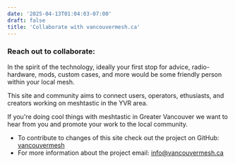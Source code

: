 ```yaml
---
date: '2025-04-13T01:04:03-07:00'
draft: false
title: 'Collaborate with vancouvermesh.ca'
---
```


### Reach out to collaborate: 
In the spirit of the technology, ideally your first stop for advice, radio-hardware, mods, custom cases, and more would be some friendly person within your local mesh.

This site and community aims to connect users, operators, ethusiasts, and creators working on meshtastic in the YVR area.

If you're doing cool things with meshtastic in Greater Vancouver we want to hear from you and promote your work to the local community.

- To contribute to changes of this site check out the project on GitHub: [vancouvermesh](https://github.com/rascallb/vancouvermesh)
- For more information about the project email: info@vancouvermesh.ca